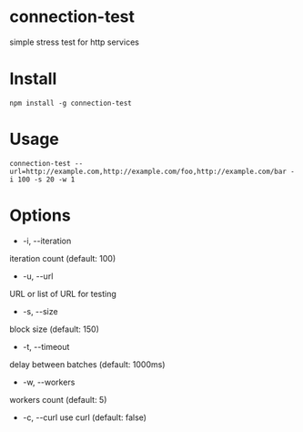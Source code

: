 # connection-test
simple stress test for http services

# Install
```
npm install -g connection-test
```

# Usage
```
connection-test --url=http://example.com,http://example.com/foo,http://example.com/bar -i 100 -s 20 -w 1
```

# Options
* -i, --iteration

iteration count (default: 100)
* -u, --url

URL or list of URL for testing
* -s, --size

block size (default: 150)
* -t, --timeout

delay between batches (default: 1000ms)
* -w, --workers

workers count (default: 5)
* -c, --curl
use curl (default: false)
